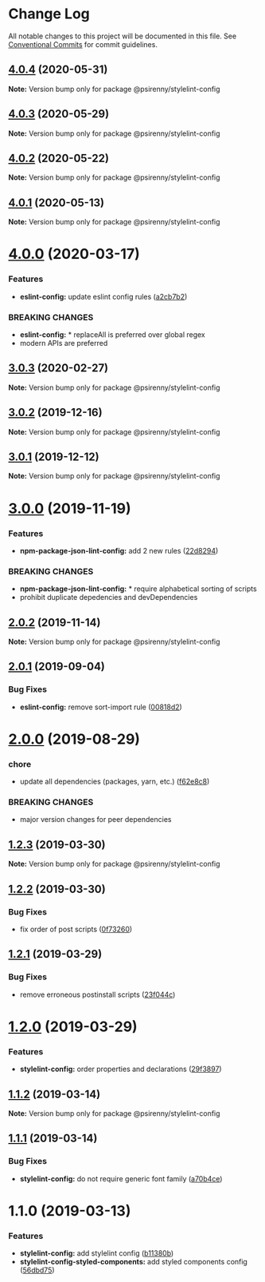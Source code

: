 # Change Log

All notable changes to this project will be documented in this file.
See [Conventional Commits](https://conventionalcommits.org) for commit guidelines.

## [4.0.4](http://github.com/psirenny/monorepo/tree/master/packages/stylelint-config/compare/@psirenny/stylelint-config@4.0.0...@psirenny/stylelint-config@4.0.4) (2020-05-31)

**Note:** Version bump only for package @psirenny/stylelint-config





## [4.0.3](http://github.com/psirenny/monorepo/tree/master/packages/stylelint-config/compare/@psirenny/stylelint-config@4.0.0...@psirenny/stylelint-config@4.0.3) (2020-05-29)

**Note:** Version bump only for package @psirenny/stylelint-config





## [4.0.2](http://github.com/psirenny/monorepo/tree/master/packages/stylelint-config/compare/@psirenny/stylelint-config@4.0.0...@psirenny/stylelint-config@4.0.2) (2020-05-22)

**Note:** Version bump only for package @psirenny/stylelint-config





## [4.0.1](http://github.com/psirenny/monorepo/tree/master/packages/stylelint-config/compare/@psirenny/stylelint-config@4.0.0...@psirenny/stylelint-config@4.0.1) (2020-05-13)

**Note:** Version bump only for package @psirenny/stylelint-config





# [4.0.0](http://github.com/psirenny/monorepo/tree/master/packages/stylelint-config/compare/@psirenny/stylelint-config@3.0.3...@psirenny/stylelint-config@4.0.0) (2020-03-17)


### Features

* **eslint-config:** update eslint config rules ([a2cb7b2](http://github.com/psirenny/monorepo/tree/master/packages/stylelint-config/commit/a2cb7b2199a9eadbf5f6040d7e1235480f115780))


### BREAKING CHANGES

* **eslint-config:** * replaceAll is preferred over global regex
* modern APIs are preferred





## [3.0.3](http://github.com/psirenny/monorepo/tree/master/packages/stylelint-config/compare/@psirenny/stylelint-config@3.0.2...@psirenny/stylelint-config@3.0.3) (2020-02-27)

**Note:** Version bump only for package @psirenny/stylelint-config





## [3.0.2](http://github.com/psirenny/monorepo/tree/master/packages/stylelint-config/compare/@psirenny/stylelint-config@3.0.1...@psirenny/stylelint-config@3.0.2) (2019-12-16)

**Note:** Version bump only for package @psirenny/stylelint-config





## [3.0.1](http://github.com/psirenny/monorepo/tree/master/packages/stylelint-config/compare/@psirenny/stylelint-config@3.0.0...@psirenny/stylelint-config@3.0.1) (2019-12-12)

**Note:** Version bump only for package @psirenny/stylelint-config





# [3.0.0](http://github.com/psirenny/monorepo/tree/master/packages/stylelint-config/compare/@psirenny/stylelint-config@2.0.2...@psirenny/stylelint-config@3.0.0) (2019-11-19)


### Features

* **npm-package-json-lint-config:** add 2 new rules ([22d8294](http://github.com/psirenny/monorepo/tree/master/packages/stylelint-config/commit/22d82944175374b223c9b531d0e612c66755c8fe))


### BREAKING CHANGES

* **npm-package-json-lint-config:** * require alphabetical sorting of scripts
* prohibit duplicate depedencies and devDependencies





## [2.0.2](http://github.com/psirenny/monorepo/tree/master/packages/stylelint-config/compare/@psirenny/stylelint-config@2.0.1...@psirenny/stylelint-config@2.0.2) (2019-11-14)

**Note:** Version bump only for package @psirenny/stylelint-config





## [2.0.1](http://github.com/psirenny/monorepo/tree/master/packages/stylelint-config/compare/@psirenny/stylelint-config@2.0.0...@psirenny/stylelint-config@2.0.1) (2019-09-04)


### Bug Fixes

* **eslint-config:** remove sort-import rule ([00818d2](http://github.com/psirenny/monorepo/tree/master/packages/stylelint-config/commit/00818d2))





# [2.0.0](http://github.com/psirenny/monorepo/tree/master/packages/stylelint-config/compare/@psirenny/stylelint-config@1.3.1...@psirenny/stylelint-config@2.0.0) (2019-08-29)


### chore

* update all dependencies (packages, yarn, etc.) ([f62e8c8](http://github.com/psirenny/monorepo/tree/master/packages/stylelint-config/commit/f62e8c8))


### BREAKING CHANGES

* major version changes for peer dependencies





## [1.2.3](https://github.com/psirenny/monorepo/tree/master/packages/stylelint-config/compare/@psirenny/stylelint-config@1.2.2...@psirenny/stylelint-config@1.2.3) (2019-03-30)

**Note:** Version bump only for package @psirenny/stylelint-config





## [1.2.2](https://github.com/psirenny/monorepo/tree/master/packages/stylelint-config/compare/@psirenny/stylelint-config@1.2.1...@psirenny/stylelint-config@1.2.2) (2019-03-30)


### Bug Fixes

* fix order of post scripts ([0f73260](https://github.com/psirenny/monorepo/tree/master/packages/stylelint-config/commit/0f73260))





## [1.2.1](https://github.com/psirenny/monorepo/tree/master/packages/stylelint-config/compare/@psirenny/stylelint-config@1.2.0...@psirenny/stylelint-config@1.2.1) (2019-03-29)


### Bug Fixes

* remove erroneous postinstall scripts ([23f044c](https://github.com/psirenny/monorepo/tree/master/packages/stylelint-config/commit/23f044c))





# [1.2.0](https://github.com/psirenny/monorepo/tree/master/packages/stylelint-config/compare/@psirenny/stylelint-config@1.1.2...@psirenny/stylelint-config@1.2.0) (2019-03-29)


### Features

* **stylelint-config:** order properties and declarations ([29f3897](https://github.com/psirenny/monorepo/tree/master/packages/stylelint-config/commit/29f3897))





## [1.1.2](https://github.com/psirenny/monorepo/tree/master/packages/stylelint-config/compare/@psirenny/stylelint-config@1.1.1...@psirenny/stylelint-config@1.1.2) (2019-03-14)

**Note:** Version bump only for package @psirenny/stylelint-config





## [1.1.1](https://github.com/psirenny/monorepo/tree/master/packages/stylelint-config/compare/@psirenny/stylelint-config@1.1.0...@psirenny/stylelint-config@1.1.1) (2019-03-14)


### Bug Fixes

* **stylelint-config:** do not require generic font family ([a70b4ce](https://github.com/psirenny/monorepo/tree/master/packages/stylelint-config/commit/a70b4ce))





# 1.1.0 (2019-03-13)


### Features

* **stylelint-config:** add stylelint config ([b11380b](https://github.com/psirenny/monorepo/tree/master/packages/stylelint-config/commit/b11380b))
* **stylelint-config-styled-components:** add styled components config ([56dbd75](https://github.com/psirenny/monorepo/tree/master/packages/stylelint-config/commit/56dbd75))
